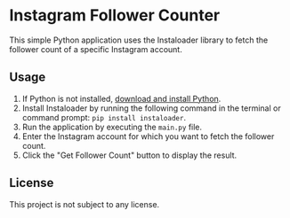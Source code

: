 # Instagram Follower Counter

This simple Python application uses the Instaloader library to fetch the follower count of a specific Instagram account.

## Usage

1. If Python is not installed, [download and install Python](https://www.python.org/).
2. Install Instaloader by running the following command in the terminal or command prompt: `pip install instaloader`.
3. Run the application by executing the `main.py` file.
4. Enter the Instagram account for which you want to fetch the follower count.
5. Click the "Get Follower Count" button to display the result.

## License
This project is not subject to any license.
